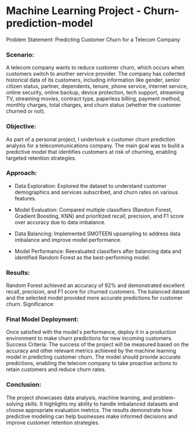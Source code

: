 # Machine Learning Project - Churn-prediction-model

Problem Statement: Predicting Customer Churn for a Telecom Company

### Scenario:
A telecom company wants to reduce customer churn, which occurs when customers switch to another service provider. The company has collected historical data of its customers, including information like gender, senior citizen status, partner, dependents, tenure, phone service, internet service, online security, online backup, device protection, tech support, streaming TV, streaming movies, contract type, paperless billing, payment method, monthly charges, total charges, and churn status (whether the customer churned or not).


### Objective:
As part of a personal project, I undertook a customer churn prediction analysis for a telecommunications company. The main goal was to build a predictive model that identifies customers at risk of churning, enabling targeted retention strategies.


### Approach:

* Data Exploration: Explored the dataset to understand customer demographics and services subscribed, and churn rates on various features.

* Model Evaluation: Compared multiple classifiers (Random Forest, Gradient Boosting, KNN) and prioritized recall, precision, and F1 score over accuracy due to data imbalance.

* Data Balancing: Implemented SMOTEEN upsampling to address data imbalance and improve model performance.

* Model Performance: Reevaluated classifiers after balancing data and identified Random Forest as the best-performing model.


### Results:
Random Forest achieved an accuracy of 92% and demonstrated excellent recall, precision, and F1 score for churned customers.
The balanced dataset and the selected model provided more accurate predictions for customer churn.
Significance:


### Final Model Deployment:
Once satisfied with the model's performance, deploy it in a production environment to make churn predictions for new incoming customers.
Success Criteria:
The success of the project will be measured based on the accuracy and other relevant metrics achieved by the machine learning model in predicting customer churn. The model should provide accurate predictions, enabling the telecom company to take proactive actions to retain customers and reduce churn rates.

### Conclusion:
The project showcases data analysis, machine learning, and problem-solving skills.
It highlights my ability to handle imbalanced datasets and choose appropriate evaluation metrics.
The results demonstrate how predictive modeling can help businesses make informed decisions and improve customer retention strategies.



